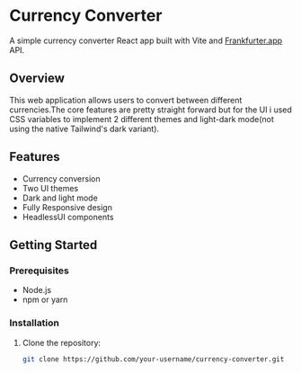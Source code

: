 # Currency Converter

A simple currency converter React app built with Vite and [Frankfurter.app](https://www.frankfurter.app/) API.

## Overview

This web application allows users to convert between different currencies.The core features are pretty straight forward but for the UI i used CSS variables to implement 2 different themes and light-dark mode(not using the native Tailwind's dark variant).


## Features

- Currency conversion
- Two UI themes
- Dark and light mode
- Fully Responsive design
- HeadlessUI components

## Getting Started

### Prerequisites

- Node.js
- npm or yarn

### Installation

1. Clone the repository:

   ```bash
   git clone https://github.com/your-username/currency-converter.git
